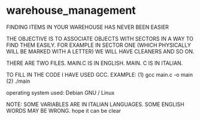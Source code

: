 # warehouse_management
FINDING ITEMS IN YOUR WAREHOUSE HAS NEVER BEEN EASIER

THE OBJECTIVE IS TO ASSOCIATE OBJECTS WITH SECTORS IN A WAY TO FIND THEM EASILY. FOR EXAMPLE IN SECTOR ONE (WHICH PHYSICALLY WILL BE MARKED WITH A LETTER) WE WILL HAVE CLEANERS AND SO ON.

THERE ARE TWO FILES. MAIN.C IS IN ENGLISH. MAIN. C IS IN ITALIAN.

TO FILL IN THE CODE I HAVE USED GCC.
EXAMPLE: (1) gcc main.c -o main
         (2) ./main

operating system used: Debian GNU / Linux

NOTE: SOME VARIABLES ARE IN ITALIAN LANGUAGES. SOME ENGLISH WORDS MAY BE WRONG. hope it can be clear
